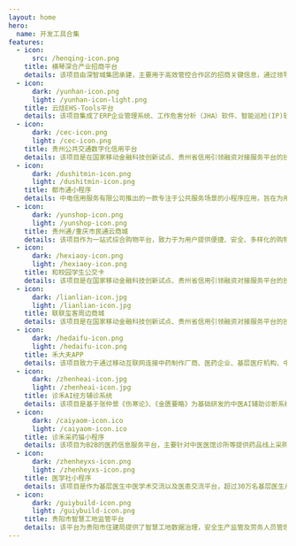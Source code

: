 ```yaml
---
layout: home
hero:
  name: 开发工具合集
features:
  - icon: 
      src: /henqing-icon.png
    title: 横琴深合产业招商平台
    details: 该项目由深智城集团承建，主要用于高效管控合作区的招商关键信息，通过领导看板呈现招商信息、招商总览、招商动态、招商成果等数据，为合作区招商工作提供管理和决策支撑...
  - icon:
      dark: /yunhan-icon.png
      light: /yunhan-icon-light.png
    title: 云焓EHS-Tools平台
    details: 该项目集成了ERP企业管理系统、工作危害分析（JHA）软件、智能巡检(IP)软件、设备完整性管理(MI)软件、作业许可证(PTW)软件、双重预防机制(DRM)软件等工业化工管理软件...
  - icon:
      dark: /cec-icon.png
      light: /cec-icon.png
    title: 贵州公共交通数字化信用平台
    details: 该项目是在国家移动金融科技创新试点、贵州省信用引领融资对接服务平台的技术基础上，融合公共交通数字票务与数字营销、数据增信系统技术建立的基于区块链创新建设的数字信用服务平台...
  - icon:
      dark: /dushitmin-icon.png
      light: /dushitmin-icon.png
    title: 都市通小程序
    details: 中电信用服务有限公司推出的一款专注于公共服务场景的小程序应用，旨在为用户提供便捷、高效的出行服务。通过整合先进的通信技术和智能化解决方案，都市通系列产品...
  - icon:
      dark: /yunshop-icon.png
      light: /yunshop-icon.png
    title: 贵州通/重庆市民通云商城
    details: 该项目作为一站式综合购物平台，致力于为用户提供便捷、安全、多样化的购物体验。商城深度融合了多种支付方式，包括账户支付、通卡支付、微信支付以及混合支付，满足用户不同的支付需求...
  - icon:
      dark: /hexiaoy-icon.png
      light: /hexiaoy-icon.png
    title: 和校园学生公交卡
    details: 该项目是在国家移动金融科技创新试点、贵州省信用引领融资对接服务平台的技术基础上，融合公共交通数字票务与数字营销、数据增信系统技术建立的基于区块链创新建设的数字信用服务平台...
  - icon:
      dark: /lianlian-icon.jpg
      light: /lianlian-icon.jpg
    title: 联联玺客周边商城
    details: 该项目是在国家移动金融科技创新试点、贵州省信用引领融资对接服务平台的技术基础上，融合公共交通数字票务与数字营销、数据增信系统技术建立的基于区块链创新建设的数字信用服务平台...
  - icon:
      dark: /hedaifu-icon.png
      light: /hedaifu-icon.png
    title: 禾大夫APP
    details: 该项目致力于通过移动互联网连接中药制作厂商、医药企业、基层医疗机构、中医学习者，建立便携高效的药品、中医学习以及多方互通的大健康生态平台，围绕中医药生产、研发...
  - icon:
      dark: /zhenheai-icon.jpg
      light: /zhenheai-icon.jpg
    title: 诊禾AI经方辅诊系统
    details: 该项目是基于张仲景《伤寒论》、《金匮要略》为基础研发的中医AI辅助诊断系统，模拟名老中医思维智能辨证开方，为医生临床决策提供参考平台，平台开发出远程会诊、医学社、人工智能辅助诊断...
  - icon:
      dark: /caiyaom-icon.ico
      light: /caiyaom-icon.ico
    title: 诊禾采药猫小程序
    details: 该项目为B2B的医药信息服务平台，主要针对中医医馆诊所等提供药品线上采购功能，该产品不仅促进了供应商之间的良性竞争，也为诊所带来了更低的采购成本...
  - icon:
      dark: /zhenheyxs-icon.png
      light: /zhenheyxs-icon.png
    title: 医学社小程序
    details: 该项目是作为基层医生中医学术交流以及医患交流平台，超过30万名基层医生从中受益，在国内中医培训行业形成巨大反响...
  - icon:
      dark: /guiybuild-icon.png
      light: /guiybuild-icon.png
    title: 贵阳市智慧工地监管平台
    details: 该平台为贵阳市住建局提供了智慧工地数据治理，安全生产监管及劳务人员管理等功能，包括监管系统平台，劳务人员管理APP、可视化大屏等平台...
---
```


## 



